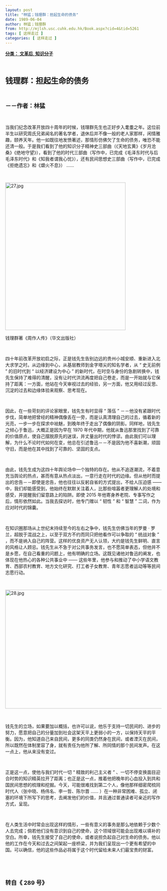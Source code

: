 ```yaml
---
layout: post
title: "林猛；钱理群：担起生命的债务"
date: 1989-06-04
author: 林猛；钱理群
from: http://mjlsh.usc.cuhk.edu.hk/Book.aspx?cid=4&tid=5261
tags: [ 这样走过 ]
categories: [ 这样走过 ]
---
```


<div style="margin: 15px 10px 10px 0px;">
 <div>
  <span id="ctl00_ContentPlaceHolder1_chapter1_SubjectLabel" style="font-weight:bold;text-decoration:underline;">
   分类： 文革后, 知识分子
  </span>
 </div>
 <p class="p1">
  <b>
   <font size="5">
    <span class="s1">
    </span>
    <br/>
   </font>
  </b>
 </p>
 <p class="p2">
  <span class="s1">
   <b>
    <font size="5">
     钱理群：担起生命的债务
    </font>
   </b>
  </span>
 </p>
 <p class="p1">
  <b>
   <font size="4">
    <span class="s1">
    </span>
    <br/>
   </font>
  </b>
 </p>
 <p class="p2">
  <span class="s1">
   <b>
    <font size="4">
     －－作者：林猛
    </font>
   </b>
  </span>
 </p>
 <p class="p1">
  <span class="s1">
  </span>
  <br/>
 </p>
 <p class="p2">
  <span class="s1">
   当我们纪念改革开放四十周年的时候，钱理群先生也正好步入耄耋之年。这位前半生以研究周氏兄弟闻名的著名学者，退休后并不像一般的老人家那样，闲情雅趣，颐养天年。他一如既往地发愤著述，那情形仿佛欠了生命的债务，唯恐不能还清一般。于是我们看到了他的知识分子精神史三部曲（《天地玄黄》《岁月沧桑》《绝地守望》），看到了他的时代三部曲（写作中，已完成《毛泽东时代与后毛泽东时代》和《知我者谓我心忧》），还有民间思想史三部曲（写作中，已完成《拒绝遗忘》和《爝火不息》）
  </span>
  <span class="s2">
   ……
  </span>
 </p>
 <p class="p1">
  <span class="s1">
  </span>
  <br/>
 </p>
 <p class="p3">
  <span class="s1">
   <img alt="27.jpg" border="0" height="466" src="/medias/contents/5261/27.jpg" width="380"/>
  </span>
 </p>
 <p class="p2">
  <span class="s1">
   钱理群著《周作人传》（华文出版社）
  </span>
 </p>
 <p class="p1">
  <span class="s1">
  </span>
  <br/>
 </p>
 <p class="p2">
  <span class="s1">
   四十年前改革开放初启之际，正是钱先生告别边远的贵州小城安顺、重新进入北大求学之时。从边缘到中心，从基层教师到金字塔尖的知名学者，从
  </span>
  <span class="s2">
   “
  </span>
  <span class="s1">
   史无前例
  </span>
  <span class="s2">
   ”
  </span>
  <span class="s1">
   的旧时代到
  </span>
  <span class="s2">
   “
  </span>
  <span class="s1">
   以经济建设为中心
  </span>
  <span class="s2">
   ”
  </span>
  <span class="s1">
   的新时代，在时空与身份的急剧转换中，钱先生保持了难得的清醒，没有让时代洪流再度把自己卷走，而是一开始就与它保持了距离：一方面，他站在今天审视过去的经验，另一方面，他又用经过反思、沉淀的过去和边缘体验来观察、思考现在。
  </span>
 </p>
 <p class="p1">
  <span class="s1">
  </span>
  <br/>
 </p>
 <p class="p2">
  <span class="s1">
   因此，在一些苛刻的评论家眼里，钱先生有时显得
  </span>
  <span class="s2">
   “
  </span>
  <span class="s1">
   落伍
  </span>
  <span class="s2">
   ”
  </span>
  <span class="s1">
   －－他没有紧跟时代步伐，简单地把曾经的精神偶像丢在一旁，而是认真清理自己的过去，循着新的光亮，一步一步在探求中袪魅，到晚年终于走出了偶像的阴影。同样地，钱先生之倾心于鲁迅，大概正是因为早在
  </span>
  <span class="s2">
   1970
  </span>
  <span class="s1">
   年代中期，他就从鲁迅那里找到了可靠的价值原点，使自己摆脱原先的迷误，并丈量出时代的悖谬。由此我们可以理解，为什么不论时代如何在变，他总在引述鲁迅－－不是因为他不喜新潮，顽固守旧，而是他在其中找到了可靠的、坚固的支点。
  </span>
 </p>
 <p class="p1">
  <span class="s1">
  </span>
  <br/>
 </p>
 <p class="p2">
  <span class="s1">
   由此，钱先生成为这四十年舆论场中一个独特的存在。他从不追逐潮流，不着意充当舆论的热点，甚而有意从热点淡出，一意行走在时代的边缘。但从他时而提出的忠告－－即使是忠告，他也往往以反躬自省的方式提出，不给人压迫感
  </span>
  <span class="s2">
   ——
  </span>
  <span class="s1">
   中，我们却能感受到，他始终在默默关注着人，比那些喧嚣者更理解人的处境和感受，并提醒我们留意路上的陷阱。即使
  </span>
  <span class="s2">
   2015
  </span>
  <span class="s1">
   年他寄身养老院、专事写作之后，情形依然如此。当我去探访时，他专门赠以
  </span>
  <span class="s2">
   “
  </span>
  <span class="s1">
   韧性
  </span>
  <span class="s2">
   ”
  </span>
  <span class="s1">
   和
  </span>
  <span class="s2">
   “
  </span>
  <span class="s1">
   智慧
  </span>
  <span class="s2">
   ”
  </span>
  <span class="s1">
   二词，作为应对时代的锦囊。
  </span>
 </p>
 <p class="p1">
  <span class="s1">
  </span>
  <br/>
 </p>
 <p class="p2">
  <span class="s1">
   在知识圈那场从上世纪末持续至今的左右之争中，钱先生仿佛当年的罗曼
  </span>
  <span class="s2">
   ·
  </span>
  <span class="s1">
   罗兰，超脱于混战之上，以至于双方不约而同只把他看作可以争取的
  </span>
  <span class="s2">
   “
  </span>
  <span class="s1">
   统战对象
  </span>
  <span class="s2">
   ”
  </span>
  <span class="s1">
   ，而不是纳入自己的阵营。这样的优良资产无人认领，大约是钱先生鲜明、直言的风格让人顾忌。钱先生从不急于对公共事务发言，也不愿简单表态，但他并不是乡愿，在自己看重的问题上，他有明确的立场。这既见诸他对鲁迅的阐发，也体现在他热心的各种公共事业中
  </span>
  <span class="s2">
   ——
  </span>
  <span class="s1">
   这些年里，他参与和推动了中小学语文教育、西部农村教育、地方文化研究、打工者子女教育、青年志愿者运动等等民间志愿行动。
  </span>
 </p>
 <p class="p1">
  <span class="s1">
  </span>
  <br/>
 </p>
 <p class="p3">
  <span class="s1">
   <img alt="28.jpg" border="0" height="375" src="/medias/contents/5261/28.jpg" width="500"/>
  </span>
 </p>
 <p class="p1">
  <span class="s1">
  </span>
  <br/>
 </p>
 <p class="p2">
  <span class="s1">
   钱先生的立场，如果要加以概括，也许可以说，他乐于支持一切民间的、进步的努力，愿意把自己的分量加到社会这架天平上更弱小的一方，以保持天平的平衡。因为，他知道自己来自民间，更多的同类仍然身在民间，或者湮灭在民间，所以既然在体制里容了身，就有责任为他所了解、所同情的那个民间发声。在这一点上，他从来没有变过。
  </span>
 </p>
 <p class="p1">
  <span class="s1">
  </span>
  <br/>
 </p>
 <p class="p2">
  <span class="s1">
   正是这一点，使他与我们时代一切
  </span>
  <span class="s2">
   “
  </span>
  <span class="s1">
   精致的利己主义者
  </span>
  <span class="s2">
   ”
  </span>
  <span class="s1">
   、一切不停变换面目迎合时势的知识精英拉开了距离；也正是这一点，推着他把晚年的心血投入到共和国民间思想的梳理和挖掘。今天，可能很难找到第二个人，像他那样细密爬梳同时代人（张中晓、杨伟名、李一哲、陈尔晋
  </span>
  <span class="s2">
   ……
  </span>
  <span class="s1">
   ）在一种非常困难、孤立、闭塞的环境下所写下的思考，去阐发他们的价值，并且通过普通读者可亲近的写作方式，呈现。
  </span>
 </p>
 <p class="p1">
  <span class="s1">
  </span>
  <br/>
 </p>
 <p class="p2">
  <span class="s1">
   在人类生活中时常会出现这样的情形，一些有意义的事务是那么地依赖于少数个人去完成；倘若他们没有意识到自己的使命，这个领域很可能会出现难以填补的空白。所幸，钱先生接受了自己的使命，或者说担负起自己对生命的债务。他以他的工作在今天和过去之间架起一座桥梁，并为我们呈现出一个更有希望的中国。可以确信，他的这些作品必将属于这个时代留给未来人们最宝贵的财富。
  </span>
 </p>
 <p class="p1">
  <span class="s1">
  </span>
  <br/>
 </p>
 <p class="p1">
  <b>
   <font size="4">
    <span class="s1">
    </span>
    <br/>
   </font>
  </b>
 </p>
 <p class="p2">
  <b>
   <font size="4">
    <span class="s1">
     转自《
    </span>
    <span class="s2">
     289
    </span>
    <span class="s1">
     号》
    </span>
   </font>
  </b>
 </p>
</div>


